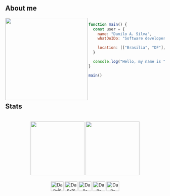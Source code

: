 ## About me

<div style="display: inline_block" >
  <img align="left" height="260px" src="https://i.giphy.com/kjETcOXKdbYLS.webp">
<!--   <img align="left" height="270px" src="https://i.giphy.com/VFHa3Kg39gFLVbinN1.webp"> -->

```javascript

function main() {
  const user = {
    name: "Danilo A. Silva",
    whatDoIDo: "Software developer",

    location: [["Brasilia", "DF"], ["Unaí", "MG"], ["Anápolis", "GO"]],
  }

  console.log("Hello, my name is " + user.name) 
}

main()
```
</div>

<br/>
<br/>

## Stats

<div style="display: inline_block" align="center"> <br>
  <img height="170em" src="https://github-readme-stats.vercel.app/api?username=Dan0Silva&show_icons=true&theme=codeSTACKr&hide=prs,issues">
  <img height="170em" src="https://github-readme-stats.vercel.app/api/top-langs/?username=Dan0Silva&layout=compact&theme=codeSTACKr">
</div>

<!-- <div width="180em" align="center">
    <p>My name is Danilo, and i study automated tests, in addition to python, java and a little javascript<br/>
    Thanks for looking my github</p>
</div> -->

<div style="display: inline_block" align="center"><br>

  <img align="center" alt="Dan-js" height="30" width="40" src="https://cdn.jsdelivr.net/gh/devicons/devicon/icons/javascript/javascript-original.svg">
  <img align="center" alt="Dan-ts" height="30" width="40" src="https://cdn.jsdelivr.net/gh/devicons/devicon@latest/icons/typescript/typescript-original.svg" />
  <img align="center" alt="Dan-java" height="30" width="40" src="https://cdn.jsdelivr.net/gh/devicons/devicon@latest/icons/go/go-original-wordmark.svg">
  <img align="center" alt="Dan-cypress" height="30" width="40" src="https://cdn.jsdelivr.net/gh/devicons/devicon@latest/icons/cypressio/cypressio-original.svg">
  <img align="center" alt="Dan-archlinux" height="30" width="40" src="https://cdn.jsdelivr.net/gh/devicons/devicon@latest/icons/archlinux/archlinux-original.svg" />

  <!-- 
    <img align="center" alt="Dan-Jest" height="30" width="40" src="https://cdn.jsdelivr.net/gh/devicons/devicon/icons/jest/jest-plain.svg">
  <img align="center" alt="Dan-Selenium" height="30" width="40" src="https://cdn.jsdelivr.net/gh/devicons/devicon/icons/selenium/selenium-original.svg">
  <img align="center" alt="Dan-Cucumber" height="30" width="40" src="https://cdn.jsdelivr.net/gh/devicons/devicon/icons/react/react-original.svg">
  <img align="center" alt="Dan-python" height="30" width="40" src="https://cdn.jsdelivr.net/gh/devicons/devicon/icons/python/python-original.svg">
  -->
  
<!--   <img align="right" alt="Dan-pic" height="150" style="border-radius: 90px;" src="https://i.pinimg.com/originals/0e/04/3c/0e043c83e0a7ea2919ebd0a925efe2c3.jpg"> -->
</div>
  
  ##


<!--   JOGO DA COBRINHA COM OS ASULEJOS DO GIT
<div align="center">
 
 <a href="https://t.me/wdSenpai" target="_blank"><img src="https://img.shields.io/badge/Telegram-2CA5E0?style=for-the-badge&logo=telegram&logoColor=white" target="_blank"></a> 
 <a href="https://discord.gg/ZcGygtUwtx" target="_blank"><img src="https://img.shields.io/badge/Discord-7289DA?style=for-the-badge&logo=discord&logoColor=white" target="_blank"></a> 
 <a href="https://www.linkedin.com/in/danilo-araujo-silva-7b18371ab/" target="_blank"><img src="https://img.shields.io/badge/LinkedIn-0077B5?style=for-the-badge&logo=linkedin&logoColor=white" target="_blank"></a>
  
 ![Snake animation](https://github.com/Dan-Sillva/Dan-Sillva/blob/output/github-contribution-grid-snake.svg)
</div>
-->

